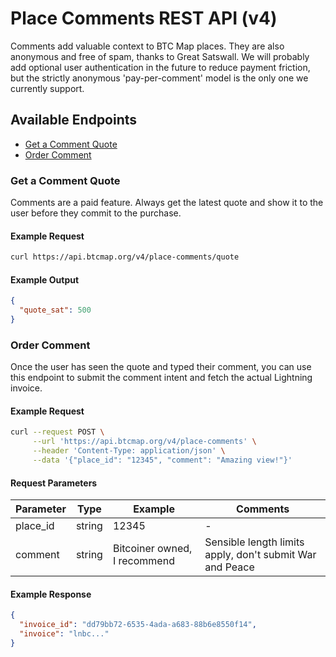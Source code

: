 # Place Comments REST API (v4)

Comments add valuable context to BTC Map places. They are also anonymous and free of spam, thanks to Great Satswall. We will probably add optional user authentication in the future to reduce payment friction, but the strictly anonymous 'pay-per-comment' model is the only one we currently support.

## Available Endpoints

- [Get a Comment Quote](#get-a-comment-quote)
- [Order Comment](#order-comment)

### Get a Comment Quote

Comments are a paid feature. Always get the latest quote and show it to the user before they commit to the purchase.

#### Example Request

```bash
curl https://api.btcmap.org/v4/place-comments/quote
```

#### Example Output

```json
{
  "quote_sat": 500
}
```

### Order Comment

Once the user has seen the quote and typed their comment, you can use this endpoint to submit the comment intent and fetch the actual Lightning invoice.

#### Example Request

```bash
curl --request POST \
     --url 'https://api.btcmap.org/v4/place-comments' \
     --header 'Content-Type: application/json' \
     --data '{"place_id": "12345", "comment": "Amazing view!"}'
```

#### Request Parameters

| Parameter | Type   | Example                      | Comments                                                 |
|-----------|--------|------------------------------|----------------------------------------------------------|
| place_id  | string | 12345                        | -                                                        |
| comment   | string | Bitcoiner owned, I recommend | Sensible length limits apply, don't submit War and Peace |

#### Example Response

```json
{
  "invoice_id": "dd79bb72-6535-4ada-a683-88b6e8550f14",
  "invoice": "lnbc..."
}
```